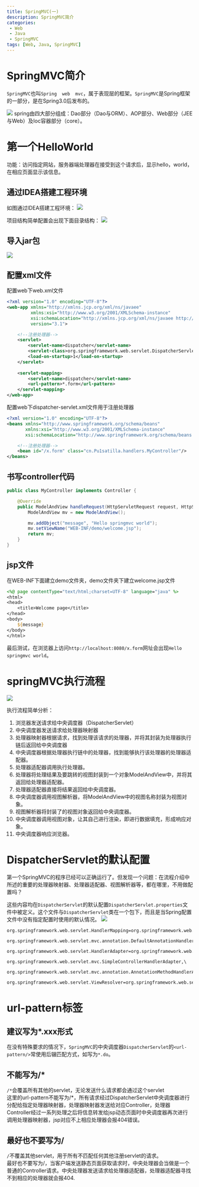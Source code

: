 ```yaml
---
title: SpringMVC(一)
description: SpringMVC简介
categories:
 - Web
 - Java
 - SpringMVC
tags: [Web, Java, SpringMVC]
---
```


# SpringMVC简介
`SpringMVC`也叫`Spring  web  mvc`，属于表现层的框架。`SpringMVC`是Spring框架的一部分，是在Spring3.0后发布的。

![](/assets/images/springMVC/jianjie.png)
spring由四大部分组成：Dao部分（Dao与ORM）、AOP部分、Web部分（JEE与Web）及Ioc容器部分（core）。

# 第一个HelloWorld
功能：访问指定网站，服务器端处理器在接受到这个请求后，显示hello，world，在相应页面显示该信息。

## 通过IDEA搭建工程环境
如图通过IDEA搭建工程环境：
![](/assets/images/springMVC/create_project.png)

项目结构简单配置会出现下面目录结构：
![](/assets/images/springMVC/structure.png)

## 导入jar包
![](/assets/images/springMVC/jar.png)

## 配置xml文件
配置web下web.xml文件
``` xml
<?xml version="1.0" encoding="UTF-8"?>
<web-app xmlns="http://xmlns.jcp.org/xml/ns/javaee"
         xmlns:xsi="http://www.w3.org/2001/XMLSchema-instance"
         xsi:schemaLocation="http://xmlns.jcp.org/xml/ns/javaee http://xmlns.jcp.org/xml/ns/javaee/web-app_3_1.xsd"
         version="3.1">

    <!--注册处理器-->
    <servlet>
        <servlet-name>dispatcher</servlet-name>
        <servlet-class>org.springframework.web.servlet.DispatcherServlet</servlet-class>
        <load-on-startup>1</load-on-startup>
    </servlet>
    
    <servlet-mapping>
        <servlet-name>dispatcher</servlet-name>
        <url-pattern>*.form</url-pattern>
    </servlet-mapping>
</web-app>
```

配置web下dispatcher-servlet.xml文件用于注册处理器
``` xml
<?xml version="1.0" encoding="UTF-8"?>
<beans xmlns="http://www.springframework.org/schema/beans"
       xmlns:xsi="http://www.w3.org/2001/XMLSchema-instance"
       xsi:schemaLocation="http://www.springframework.org/schema/beans http://www.springframework.org/schema/beans/spring-beans.xsd">

    <!--注册处理器-->
    <bean id="/x.form" class="cn.Pu1satilla.handlers.MyController"/>
</beans>
```

## 书写controller代码
``` java
public class MyController implements Controller {

    @Override
    public ModelAndView handleRequest(HttpServletRequest request, HttpServletResponse response) throws Exception {
        ModelAndView mv = new ModelAndView();

        mv.addObject("message", "Hello springmvc world");
        mv.setViewName("WEB-INF/demo/welcome.jsp");
        return mv;
    }
}
```

## jsp文件
在WEB-INF下面建立demo文件夹，demo文件夹下建立welcome.jsp文件
``` jsp
<%@ page contentType="text/html;charset=UTF-8" language="java" %>
<html>
<head>
    <title>Welcome page</title>
</head>
<body>
    ${message}
</body>
</html>
```

最后测试，在浏览器上访问`http://localhost:8080/x.form`网址会出现`Hello springmvc world`。


# springMVC执行流程
![](/assets/images/springMVC/springMVC_zhixing.png)

执行流程简单分析：  
1. 浏览器发送请求给中央调度器（DispatcherServlet）
2. 中央调度器发送请求给处理器映射器
3. 处理器映射器根据请求，找到处理该请求的处理器，并将其封装为处理器执行链后返回给中央调度器
4. 中央调度器根据处理器执行链中的处理器，找到能够执行该处理器的处理器适配器。
5. 处理器适配器调用执行处理器。
6. 处理器将处理结果及要跳转的视图封装到一个对象ModelAndView中，并将其返回给处理器适配器。
7. 处理器适配器直接将结果返回给中央调度器。
8. 中央调度器调用视图解析器，将ModelAndView中的视图名称封装为视图对象。
9. 视图解析器将封装了的视图对象返回给中央调度器。
10. 中央调度器调用视图对象，让其自己进行渲染，即进行数据填充，形成响应对象。
11. 中央调度器响应浏览器。

# DispatcherServlet的默认配置
第一个SpringMVC的程序已经可以正确运行了。但发现一个问题：在流程介绍中所述的重要的处理器映射器、处理器适配器、视图解析器等，都在哪里，不用做配置吗？

这些内容均在`DispatcherServlet`的默认配置`DispatcherServlet.properties`文件中被定义。这个文件与`DispatcherServlet`类在一个包下，而且是当Spring配置文件中没有指定配置时使用的默认情况。
![](/assets/images/springMVC/DispatcherServlet_properties.png)

``` properties
org.springframework.web.servlet.HandlerMapping=org.springframework.web.servlet.handler.BeanNameUrlHandlerMapping,\
	org.springframework.web.servlet.mvc.annotation.DefaultAnnotationHandlerMapping

org.springframework.web.servlet.HandlerAdapter=org.springframework.web.servlet.mvc.HttpRequestHandlerAdapter,\
	org.springframework.web.servlet.mvc.SimpleControllerHandlerAdapter,\
	org.springframework.web.servlet.mvc.annotation.AnnotationMethodHandlerAdapter
	
org.springframework.web.servlet.ViewResolver=org.springframework.web.servlet.view.InternalResourceViewResolver
```

# url-pattern标签

## 建议写为*.xxx形式
在没有特殊要求的情况下，`SpringMVC`的中央调度器`DispatcherServlet`的`<url-pattern/>`常使用后辍匹配方式，如写为`*.do`。

## 不能写为/*
`/*`会覆盖所有其他的servlet，无论发送什么请求都会通过这个servlet  
这里的url-pattern不能写为/*，所有请求经过DispatcherServlet中央调度器进行分配给指定处理器映射器，处理器映射器发送给对应Controller，处理器Controller经过一系列处理之后将信息转发给jsp动态页面时中央调度器再次进行调用处理器映射器，jsp对应不上相应处理器会报404错误。

## 最好也不要写为/
`/`不覆盖其他servlet，用于所有不匹配任何其他注册servlet的请求。  
最好也不要写为/，当客户端发送静态页面获取请求时，中央处理器会当做是一个普通的Controller请求。中央处理器发送请求给处理器适配器，处理器适配器寻找不到相应的处理器就会报404.































































































